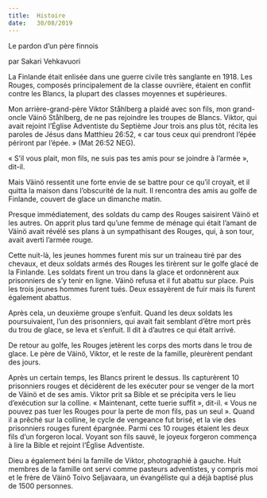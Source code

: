 ```yaml
---
title:  Histoire
date:   30/08/2019
---
```




Le pardon d’un père finnois

par Sakari Vehkavuori

La Finlande était enlisée dans une guerre civile très sanglante en 1918. Les Rouges, composés principalement de la classe ouvrière, étaient en conflit contre les Blancs, la plupart des classes moyennes et supérieures.

Mon arrière-grand-père Viktor Ståhlberg a plaidé avec son fils, mon grand-oncle Väinö Ståhlberg, de ne pas rejoindre les troupes de Blancs. Viktor, qui avait rejoint l’Église Adventiste du Septième Jour trois ans plus tôt, récita les paroles de Jésus dans Matthieu 26:52, « car tous ceux qui prendront l’épée périront par l’épée. » (Mat 26:52 NEG).

« S’il vous plait, mon fils, ne suis pas tes amis pour se joindre à l’armée », dit-il.

Mais Väinö ressentit une forte envie de se battre pour ce qu’il croyait, et il quitta la maison dans l’obscurité de la nuit. Il rencontra des amis au golfe de Finlande, couvert de glace un dimanche matin.

Presque immédiatement, des soldats du camp des Rouges saisirent Väinö et les autres. On apprit plus tard qu’une femme de ménage qui était l’amant de Väinö avait révélé ses plans à un sympathisant des Rouges, qui, à son tour, avait averti l’armée rouge.

Cette nuit-là, les jeunes hommes furent mis sur un traineau tiré par des chevaux, et deux soldats armés des Rouges les tirèrent sur le golfe glacé de la Finlande. Les soldats firent un trou dans la glace et ordonnèrent aux prisonniers de s’y tenir en ligne. Väinö refusa et il fut abattu sur place. Puis les trois jeunes hommes furent tués. Deux essayèrent de fuir mais ils furent également abattus.

Après cela, un deuxième groupe s’enfuit. Quand les deux soldats les poursuivaient, l’un des prisonniers, qui avait fait semblant d’être mort près du trou de glace, se leva et s’enfuit. Il dit à d’autres ce qui était arrivé.

De retour au golfe, les Rouges jetèrent les corps des morts dans le trou de glace. Le père de Väinö, Viktor, et le reste de la famille, pleurèrent pendant des jours.

Après un certain temps, les Blancs prirent le dessus. Ils capturèrent 10 prisonniers rouges et décidèrent de les exécuter pour se venger de la mort de Väinö et de ses amis. Viktor prit sa Bible et se précipita vers le lieu d’exécution sur la colline. « Maintenant, cette tuerie suffit », dit-il. « Vous ne pouvez pas tuer les Rouges pour la perte de mon fils, pas un seul ». Quand il a prêché sur la colline, le cycle de vengeance fut brisé, et la vie des prisonniers rouges furent épargnée. Parmi ces 10 rouges étaient les deux fils d’un forgeron local. Voyant son fils sauvé, le joyeux forgeron commença à lire la Bible et rejoint l’Église Adventiste.

Dieu a également béni la famille de Viktor, photographié à gauche. Huit membres de la famille ont servi comme pasteurs adventistes, y compris moi et le frère de Väinö Toivo Seljavaara, un évangéliste qui a déjà baptisé plus de 1500 personnes.
